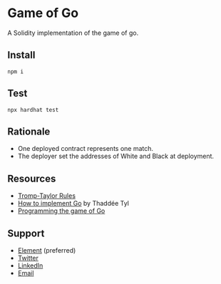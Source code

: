 # Game of Go

A Solidity implementation of the game of go.

## Install

```shell
npm i
```

## Test

```shell
npx hardhat test
```

## Rationale

- One deployed contract represents one match.
- The deployer set the addresses of White and Black at deployment.

## Resources

- [Tromp-Taylor Rules](https://senseis.xmp.net/?TrompTaylorRules)
- [How to implement Go]() by Thaddée Tyl
- [Programming the game of Go](https://blog.sabati.dev/go/igo/rust/move/generation/programming/baduk/goban/2019/10/15/go-game/)

## Support

- [Element](https://matrix.to/#/@julienbrg:matrix.org) (preferred)
- [Twitter](https://twitter.com/julienbrg)
- [LinkedIn](https://www.linkedin.com/in/julienberanger/)
- [Email](mailto:julien@strat.cc)
